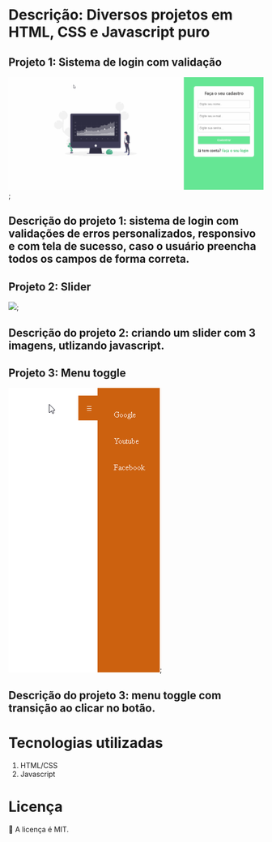 # Descrição: Diversos projetos em HTML, CSS e Javascript puro

## Projeto 1: Sistema de login com validação

 ![](validacao_formulario/images/sist_login.gif);


## Descrição do projeto 1: sistema de login com validações de erros personalizados, responsivo e com tela de sucesso, caso o usuário preencha todos os campos de forma correta.

## Projeto 2: Slider

![](slider/images/slider.gif);

## Descrição do projeto 2: criando um slider com 3 imagens, utlizando javascript.

## Projeto 3: Menu toggle

![](hamburger_button/images/button.gif);

## Descrição do projeto 3: menu toggle com transição ao clicar no botão.

# Tecnologias utilizadas

1. HTML/CSS
2. Javascript

# Licença

📖 A licença é MIT.


